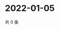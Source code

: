 # 2022-01-05

共 0 条

<!-- BEGIN WEIBO -->
<!-- 最后更新时间 Wed Jan 05 2022 15:15:04 GMT+0800 (China Standard Time) -->

<!-- END WEIBO -->
